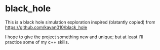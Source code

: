 # black_hole
This is a black hole simulation exploration inspired (blatantly copied) from https://github.com/kavan010/black_hole 

I hope to give the project something new and unique; but at least I'll practice some of my c++ skills.
